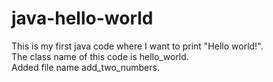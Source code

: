 # java-hello-world
This is my first java code where I want to print "Hello world!". 
<br>
The class name of this code is hello_world.
<br>
Added file name add_two_numbers.
